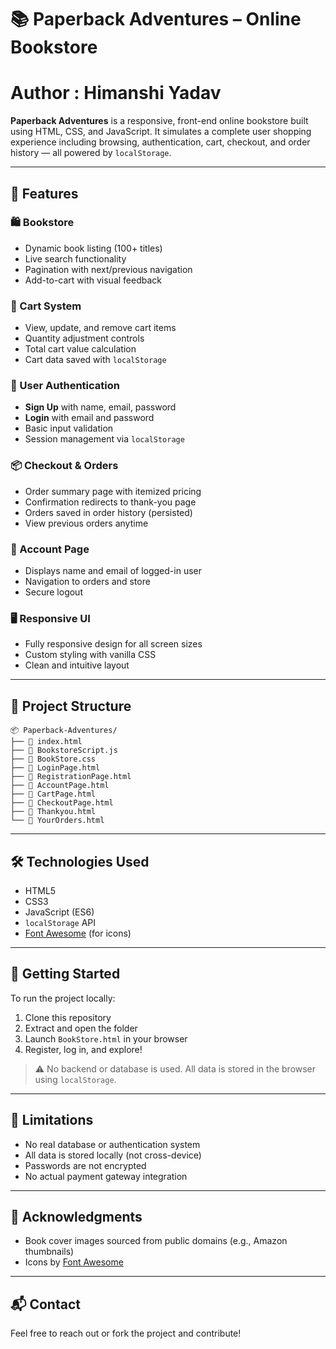 # 📚 Paperback Adventures – Online Bookstore
# Author : Himanshi Yadav

**Paperback Adventures** is a responsive, front-end online bookstore built using HTML, CSS, and JavaScript. It simulates a complete user shopping experience including browsing, authentication, cart, checkout, and order history — all powered by `localStorage`.

---

## 🌟 Features

### 🛍️ Bookstore
- Dynamic book listing (100+ titles)
- Live search functionality
- Pagination with next/previous navigation
- Add-to-cart with visual feedback

### 🛒 Cart System
- View, update, and remove cart items
- Quantity adjustment controls
- Total cart value calculation
- Cart data saved with `localStorage`

### 👥 User Authentication
- **Sign Up** with name, email, password
- **Login** with email and password
- Basic input validation
- Session management via `localStorage`

### 📦 Checkout & Orders
- Order summary page with itemized pricing
- Confirmation redirects to thank-you page
- Orders saved in order history (persisted)
- View previous orders anytime

### 👤 Account Page
- Displays name and email of logged-in user
- Navigation to orders and store
- Secure logout

### 🖥️ Responsive UI
- Fully responsive design for all screen sizes
- Custom styling with vanilla CSS
- Clean and intuitive layout

---

## 📁 Project Structure

```
📦 Paperback-Adventures/
├── 📄 index.html
├── 📄 BookstoreScript.js
├── 📄 BookStore.css
├── 📄 LoginPage.html
├── 📄 RegistrationPage.html
├── 📄 AccountPage.html
├── 📄 CartPage.html
├── 📄 CheckoutPage.html
├── 📄 Thankyou.html
└── 📄 YourOrders.html
```

---

## 🛠️ Technologies Used

- HTML5
- CSS3
- JavaScript (ES6)
- `localStorage` API
- [Font Awesome](https://fontawesome.com/) (for icons)

---

## 🚀 Getting Started

To run the project locally:

1. Clone this repository
2. Extract and open the folder
3. Launch `BookStore.html` in your browser
4. Register, log in, and explore!

> ⚠️ No backend or database is used. All data is stored in the browser using `localStorage`.

---

## 📌 Limitations

- No real database or authentication system
- All data is stored locally (not cross-device)
- Passwords are not encrypted
- No actual payment gateway integration

---

## 🙏 Acknowledgments

- Book cover images sourced from public domains (e.g., Amazon thumbnails)
- Icons by [Font Awesome](https://fontawesome.com/)

---

## 📬 Contact

Feel free to reach out or fork the project and contribute!
